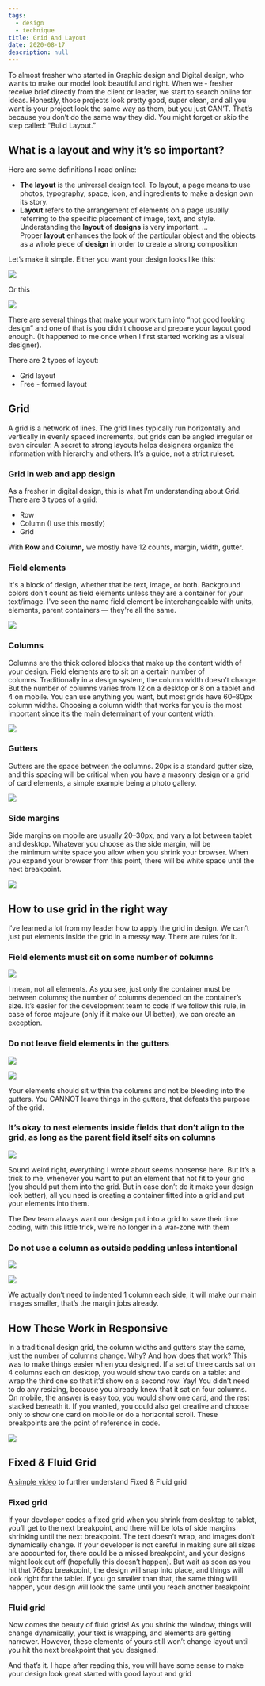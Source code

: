 ```yaml
---
tags: 
  - design
  - technique
title: Grid And Layout
date: 2020-08-17
description: null
---
```


To almost fresher who started in Graphic design and Digital design, who wants to make our model look beautiful and right. When we - fresher receive brief directly from the client or leader, we start to search online for ideas. Honestly, those projects look pretty good, super clean, and all you want is your project look the same way as them, but you just CAN’T. That’s because you don’t do the same way they did. You might forget or skip the step called: “Build Layout.”

## What is a layout and why it’s so important?
Here are some definitions I read online:
* **The layout** is the universal design tool. To layout, a page means to use photos, typography, space, icon, and ingredients to make a design own its story.
* **Layout** refers to the arrangement of elements on a page usually referring to the specific placement of image, text, and style. Understanding the **layout** of **designs** is very important. ... Proper **layout** enhances the look of the particular object and the objects as a whole piece of **design** in order to create a strong composition

Let’s make it simple. Either you want your design looks like this:

![](assets/grid-and-layout_3bdce6d13717bd0834f92c4a79970069_md5.webp)

Or this

![](assets/grid-and-layout_36c8e99a111f6eed2d177b9b0eb8228f_md5.webp)

There are several things that make your work turn into “not good looking design” and one of that is you didn’t choose and prepare your layout good enough. (It happened to me once when I first started working as a visual designer).

There are 2 types of layout:
* Grid layout
* Free - formed layout

## Grid
A grid is a network of lines. The grid lines typically run horizontally and vertically in evenly spaced increments, but grids can be angled irregular or even circular. A secret to strong layouts helps designers organize the information with hierarchy and others. It’s a guide, not a strict ruleset.

### Grid in web and app design
As a fresher in digital design, this is what I’m understanding about Grid. There are 3 types of a grid:
* Row
* Column (I use this mostly)
* Grid

With **Row** and **Column,** we mostly have 12 counts, margin, width, gutter.

### Field elements
It's a block of design, whether that be text, image, or both. Background colors don't count as field elements unless they are a container for your text/image. I've seen the name field element be interchangeable with units, elements, parent containers — they're all the same.

![](assets/grid-and-layout_1d7ff36ad43140f04c22a1344327120a_md5.webp)

### Columns
Columns are the thick colored blocks that make up the content width of your design. Field elements are to sit on a certain number of columns. Traditionally in a design system, the column width doesn’t change. But the number of columns varies from 12 on a desktop or 8 on a tablet and 4 on mobile. You can use anything you want, but most grids have 60–80px column widths. Choosing a column width that works for you is the most important since it’s the main determinant of your content width.

![](assets/grid-and-layout_910a469e5bc586180f41f88680bba4bd_md5.webp)

### Gutters
Gutters are the space between the columns. 20px is a standard gutter size, and this spacing will be critical when you have a masonry design or a grid of card elements, a simple example being a photo gallery.

![](assets/grid-and-layout_024c62923ce47df299bd7ee36aa26a77_md5.webp)

### Side margins
Side margins on mobile are usually 20–30px, and vary a lot between tablet and desktop. Whatever you choose as the side margin, will be the minimum white space you allow when you shrink your browser. When you expand your browser from this point, there will be white space until the next breakpoint.

![](assets/grid-and-layout_a043920fee14ac284854524a4e074fd1_md5.webp)

## How to use grid in the right way
I’ve learned a lot from my leader how to apply the grid in design. We can’t just put elements inside the grid in a messy way. There are rules for it.

### Field elements must sit on some number of columns
![](assets/grid-and-layout_99ba657b5b121158b61df8f51c3935df_md5.webp)

I mean, not all elements. As you see, just only the container must be between columns; the number of columns depended on the container’s size. It’s easier for the development team to code if we follow this rule, in case of force majeure (only if it make our UI better), we can create an exception.

### Do not leave field elements in the gutters
![](assets/grid-and-layout_c7cd9400e4b6a7c96f2df3c7f24791f9_md5.webp)

![](assets/grid-and-layout_7417c8675f9f592d8b8fee0d635848e8_md5.webp)

Your elements should sit within the columns and not be bleeding into the gutters. You CANNOT leave things in the gutters, that defeats the purpose of the grid.

### It’s okay to nest elements inside fields that don’t align to the grid, as long as the parent field itself sits on columns
![](assets/grid-and-layout_7df1c65ee21b0bfe2452413491f8f9bf_md5.webp)

Sound weird right, everything I wrote about seems nonsense here. But It’s a trick to me, whenever you want to put an element that not fit to your grid (you should put them into the grid. But in case don’t do it make your design look better), all you need is creating a container fitted into a grid and put your elements into them.

The Dev team always want our design put into a grid to save their time coding, with this little trick, we're no longer in a war-zone with them

### Do not use a column as outside padding unless intentional
![](assets/grid-and-layout_4052e7ff934548603afc4e9abb43548d_md5.webp)

![](assets/grid-and-layout_a106abd338fb3f0957d15d343faef1c5_md5.webp)

We actually don’t need to indented 1 column each side, it will make our main images smaller, that’s the margin jobs already.

## How These Work in Responsive
In a traditional design grid, the column widths and gutters stay the same, just the number of columns change. Why? And how does that work? This was to make things easier when you designed. If a set of three cards sat on 4 columns each on desktop, you would show two cards on a tablet and wrap the third one so that it’d show on a second row. Yay! You didn’t need to do any resizing, because you already knew that it sat on four columns. On mobile, the answer is easy too, you would show one card, and the rest stacked beneath it. If you wanted, you could also get creative and choose only to show one card on mobile or do a horizontal scroll. These breakpoints are the point of reference in code.

![](assets/grid-and-layout_f0045709ef2c31affbb508461c5229cd_md5.webp)

## Fixed & Fluid Grid
[A simple video](https://youtu.be/T6MCkGWSXa0) to further understand Fixed & Fluid grid

### Fixed grid
If your developer codes a fixed grid when you shrink from desktop to tablet, you’ll get to the next breakpoint, and there will be lots of side margins shrinking until the next breakpoint. The text doesn’t wrap, and images don’t dynamically change. If your developer is not careful in making sure all sizes are accounted for, there could be a missed breakpoint, and your designs might look cut off (hopefully this doesn’t happen). But wait as soon as you hit that 768px breakpoint, the design will snap into place, and things will look right for the tablet. If you go smaller than that, the same thing will happen, your design will look the same until you reach another breakpoint

### Fluid grid
Now comes the beauty of fluid grids! As you shrink the window, things will change dynamically, your text is wrapping, and elements are getting narrower. However, these elements of yours still won’t change layout until you hit the next breakpoint that you designed.

And that’s it. I hope after reading this, you will have some sense to make your design look great  started with good layout and grid
